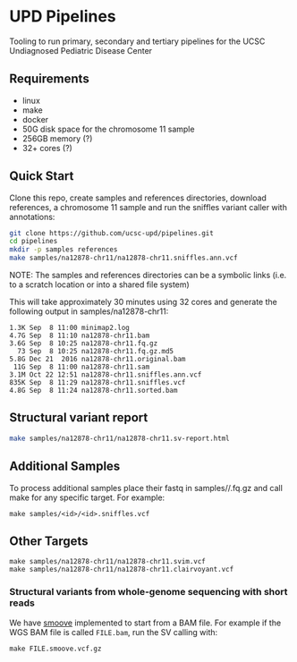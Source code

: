 # UPD Pipelines
Tooling to run primary, secondary and tertiary pipelines for the UCSC Undiagnosed Pediatric Disease Center

## Requirements
* linux
* make
* docker
* 50G disk space for the chromosome 11 sample
* 256GB memory (?)
* 32+ cores (?)

## Quick Start
Clone this repo, create samples and references directories, download references, a chromosome 11 sample and run the sniffles variant caller with annotations:
```bash
git clone https://github.com/ucsc-upd/pipelines.git
cd pipelines
mkdir -p samples references
make samples/na12878-chr11/na12878-chr11.sniffles.ann.vcf
```
NOTE: The samples and references directories can be a symbolic links (i.e. to a scratch location or into a shared file system)

This will take approximately 30 minutes using 32 cores and generate the following output in samples/na12878-chr11:
```
1.3K Sep  8 11:00 minimap2.log
4.7G Sep  8 11:10 na12878-chr11.bam
3.6G Sep  8 10:25 na12878-chr11.fq.gz
  73 Sep  8 10:25 na12878-chr11.fq.gz.md5
5.8G Dec 21  2016 na12878-chr11.original.bam
 11G Sep  8 11:00 na12878-chr11.sam
3.1M Oct 22 12:51 na12878-chr11.sniffles.ann.vcf
835K Sep  8 11:29 na12878-chr11.sniffles.vcf
4.8G Sep  8 11:24 na12878-chr11.sorted.bam
```

## Structural variant report

```bash
make samples/na12878-chr11/na12878-chr11.sv-report.html
```

## Additional Samples
To process additional samples place their fastq in samples/<id>/<id>.fq.gz and call make for any specific target. For example:
```
make samples/<id>/<id>.sniffles.vcf
```

## Other Targets
```
make samples/na12878-chr11/na12878-chr11.svim.vcf
make samples/na12878-chr11/na12878-chr11.clairvoyant.vcf
```

### Structural variants from whole-genome sequencing with short reads

We have [smoove](https://github.com/brentp/smoove) implemented to start from a BAM file.
For example if the WGS BAM file is called `FILE.bam`, run the SV calling with:

```
make FILE.smoove.vcf.gz
```
